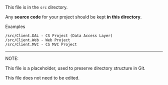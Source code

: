 This file is in the `src` directory.

Any **source code** for your project should be kept **in this directory**.

Examples
```
/src/Client.DAL - CS Project (Data Access Layer)
/src/Client.Web - Web Project
/src/Client.MVC - CS MVC Project
```

---
NOTE: 

This file is a placeholder, used to preserve directory structure in Git.

This file does not need to be edited.
